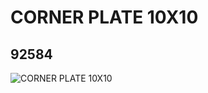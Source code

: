 # CORNER PLATE 10X10
## 92584
![CORNER PLATE 10X10](https://lc-www-live-s.legocdn.com/media/bricks/5/2/4597124.jpg)